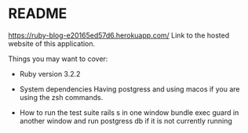 # README

https://ruby-blog-e20165ed57d6.herokuapp.com/
Link to the hosted website of this application.

Things you may want to cover:

- Ruby version
  3.2.2

- System dependencies
  Having postgress and using macos if you are using the zsh commands.

- How to run the test suite
  rails s in one window
  bundle exec guard in another window
  and run postgress db if it is not currently running
